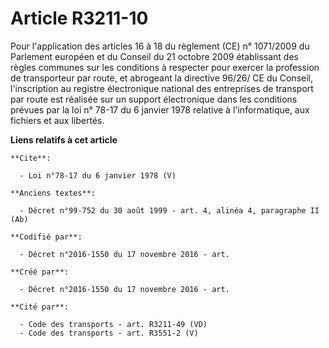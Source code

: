 # Article R3211-10

Pour l'application des articles 16 à 18 du règlement (CE) n° 1071/2009 du Parlement européen et du Conseil du 21 octobre 2009
établissant des règles communes sur les conditions à respecter pour exercer la profession de transporteur par route, et
abrogeant la directive 96/26/ CE du Conseil, l'inscription au registre électronique national des entreprises de transport par
route est réalisée sur un support électronique dans les conditions prévues par la loi n° 78-17 du 6 janvier 1978 relative à
l'informatique, aux fichiers et aux libertés.

**Liens relatifs à cet article**

	**Cite**:

	  - Loi n°78-17 du 6 janvier 1978 (V)

	**Anciens textes**:

	  - Décret n°99-752 du 30 août 1999 - art. 4, alinéa 4, paragraphe II  (Ab)

	**Codifié par**:

	  - Décret n°2016-1550 du 17 novembre 2016 - art.

	**Créé par**:

	  - Décret n°2016-1550 du 17 novembre 2016 - art.

	**Cité par**:

	  - Code des transports - art. R3211-49 (VD)
	  - Code des transports - art. R3551-2 (V)
